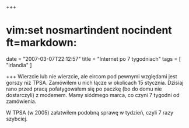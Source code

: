 +++
# vim:set nosmartindent nocindent ft=markdown:
date = "2007-03-07T22:12:57"
title = "Internet po 7 tygodniach"
tags = [ "irlandia" ]

+++
Wierzcie lub nie wierzcie, ale eircom pod pewnymi względami jest gorszy niż
TPSA. Zamówiłem u nich łącze w okolicach 15 stycznia. Dzisiaj rano przed pracą
pofatygowałem się po paczkę (bo do domu nie dostarczyli) z modemem. Mamy
siódmego marca, co czyni 7 tygodni od zamówienia.

W TPSA (w 2005) załatwiłem podobną sprawę w tydzień, czyli 7 razy szybciej.
